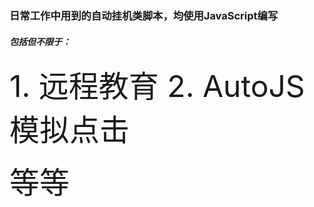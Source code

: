 ### 日常工作中用到的自动挂机类脚本，均使用JavaScript编写

#####  包括但不限于：  
<font size="7">
1. 远程教育
2. AutoJS模拟点击

等等
</font>
